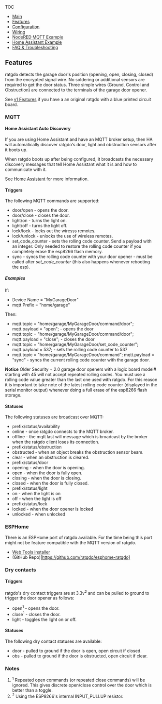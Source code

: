 TOC
* [Main](index.md)
* [Features](01_features.md)
* [Configuration](02_configuration.md)
* [Wiring](03_wiring.md)
* [NodeRED MQTT Example](04_nodered_example.md)
* [Home Assistant Example](05_homeassistant_example.md)
* [FAQ & Troubleshooting](09_faq.md)

## Features
ratgdo detects the garage door's position (opening, open, closing, closed) from the encrypted signal wire. No soldering or additional sensors are required to get the door status. Three simple wires (Ground, Control and Obstruction) are connected to the terminals of the garage door opener.

See [v1 Features](01_features_v1.md) if you have a an original ratgdo with a blue printed circuit board.

### MQTT

#### Home Assistant Auto Discovery
If you are using Home Assistant and have an MQTT broker setup, then HA will automatically discover ratgdo's door, light and obstruction sensors after it boots up.

When ratgdo boots up after being configured, it broadcasts the necessary discovery messages that tell Home Assistant what it is and how to communicate with it.

See [Home Assistant](05_homeassistant_example.md) for more information.

#### Triggers
The following MQTT commands are supported:

* door/open - opens the door.
* door/close - closes the door.
* light/on - turns the light on.
* light/off - turns the light off.
* lock/lock - locks out the wiresss remotes.
* lock/unlock - unlocks the use of wireless remotes.
* set_code_counter - sets the rolling code counter. Send a payload with an integer. Only needed to restore the rolling code counter if you completely erase the esp8266 flash memory.
* sync - syncs the rolling code counter with your door opener - must be called after <em>set_code_counter</em> (this also happens whenever rebooting the esp).

##### Examples

If:

* Device Name = "MyGarageDoor"
* mqtt Prefix = "home/garage"

Then:

* mqtt.topic = "home/garage/MyGarageDoor/command/door"; mqtt.payload = "open"; - opens the door
* mqtt.topic = "home/garage/MyGarageDoor/command/door"; mqtt.payload = "close"; - closes the door
* mqtt.topic = "home/garage/MyGarageDoor/set_code_counter"; mqtt.payload = 537; - sets the rolling code counter to 537
* mqtt.topic = "home/garage/MyGarageDoor/command"; mqtt.payload = "sync" - syncs the current rolling code counter with the garage door. 

<strong>Notice</strong> Older Security + 2.0 garage door openers with a logic board model# starting with 45 will not accept repeated rolling codes. You must use a rolling code value greater than the last one used with ratgdo. For this reason it is important to take note of the latest rolling code counter (displayed in the serial monitor output) whenever doing a full erase of the esp8266 flash storage.

#### Statuses
The following statuses are broadcast over MQTT:

* prefix/status/availability
 * online - once ratgdo connects to the MQTT broker.
 * offline - the mqtt last will message which is broadcast by the broker when the ratgdo client loses its connection.
* prefix/status/obstruction
 * obstructed - when an object breaks the obstruction sensor beam.
 * clear - when an obstruction is cleared.
* prefix/status/door
 * opening - when the door is opening.
 * open - when the door is fully open.
 * closing - when the door is closing.
 * closed - when the door is fully closed.
* prefix/status/light
 * on - when the light is on
 * off - when the light is off
* prefix/status/lock
 * locked - when the door opener is locked
 * unlocked - when unlocked

### ESPHome
There is an ESPHome port of ratgdo available. For the time being this port might not be feature compatible with the MQTT version of ratgdo.

* [Web Tools installer](https://ratgdo.github.io/esphome-ratgdo/)
* (GitHub Repo)[https://github.com/ratgdo/esphome-ratgdo]


### Dry contacts

#### Triggers
ratgdo's dry contact triggers are at 3.3v<sup>2</sup> and can be pulled to ground to trigger the door opener as follows:

* open<sup>1</sup> - opens the door.
* close<sup>1</sup> - closes the door.
* light - toggles the light on or off.

#### Statuses
The following dry contact statuses are available:

* door - pulled to ground if the door is open, open circuit if closed.
* obs - pulled to ground if the door is obstructed, open circuit if clear.


### Notes
1. <sup>1</sup> Repeated open commands (or repeated close commands) will be ignored. This gives discrete open/close control over the door which is better than a toggle.
1. <sup>2</sup> Using the ESP8266's internal INPUT_PULLUP resistor.
